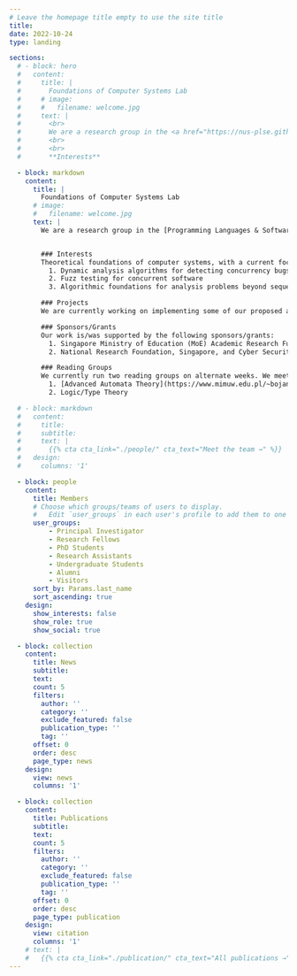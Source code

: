 ```yaml
---
# Leave the homepage title empty to use the site title
title:
date: 2022-10-24
type: landing

sections:
  # - block: hero
  #   content:
  #     title: |
  #       Foundations of Computer Systems Lab
  #     # image:
  #     #   filename: welcome.jpg
  #     text: |
  #       <br>
  #       We are a research group in the <a href="https://nus-plse.github.io/">Programming Languages & Software Engineering lab</a> in the <a href="https://nus.edu.sg">National University of Singapore</a>.
  #       <br>
  #       <br>
  #       **Interests**

  - block: markdown
    content:
      title: |
        Foundations of Computer Systems Lab
      # image:
      #   filename: welcome.jpg
      text: |
        We are a research group in the [Programming Languages & Software Engineering lab](https://nus-plse.github.io) in the [National University of Singapore](https://nus.edu.sg).


        ### Interests
        Theoretical foundations of computer systems, with a current focus on:
          1. Dynamic analysis algorithms for detecting concurrency bugs
          2. Fuzz testing for concurrent software
          3. Algorithmic foundations for analysis problems beyond sequential consistency (weak memory and message passing concurrency)

        ### Projects
        We are currently working on implementing some of our proposed algorithms into ThreadSanitizer. You can follow the progress in our [blog](/blog).

        ### Sponsors/Grants
        Our work is/was supported by the following sponsors/grants:
          1. Singapore Ministry of Education (MoE) Academic Research Fund (AcRF) Tier 1 grant.
          2. National Research Foundation, Singapore, and Cyber Security Agency of Singapore under its National Cybersecurity R&D Programme (Fuzz Testing \<NRF-NCR25-Fuzz-0001\>).

        ### Reading Groups
        We currently run two reading groups on alternate weeks. We meet on Wednesday 1-2pm at COM3 MR20. You may contact [Daniel](mailto:dws.lim@nus.edu.sg) if you are interested to join.
          1. [Advanced Automata Theory](https://www.mimuw.edu.pl/~bojan/paper/automata-toolbox-book)
          2. Logic/Type Theory

  # - block: markdown
  #   content:
  #     title:
  #     subtitle:
  #     text: |
  #       {{% cta cta_link="./people/" cta_text="Meet the team →" %}}
  #   design:
  #     columns: '1'

  - block: people
    content:
      title: Members
      # Choose which groups/teams of users to display.
      #   Edit `user_groups` in each user's profile to add them to one or more of these groups.
      user_groups:
          - Principal Investigator
          - Research Fellows
          - PhD Students
          - Research Assistants
          - Undergraduate Students
          - Alumni
          - Visitors
      sort_by: Params.last_name
      sort_ascending: true
    design:
      show_interests: false
      show_role: true
      show_social: true

  - block: collection
    content:
      title: News
      subtitle:
      text:
      count: 5
      filters:
        author: ''
        category: ''
        exclude_featured: false
        publication_type: ''
        tag: ''
      offset: 0
      order: desc
      page_type: news
    design:
      view: news
      columns: '1'

  - block: collection
    content:
      title: Publications
      subtitle:
      text:
      count: 5
      filters:
        author: ''
        category: ''
        exclude_featured: false
        publication_type: ''
        tag: ''
      offset: 0
      order: desc
      page_type: publication
    design:
      view: citation
      columns: '1'
    # text: |
    #   {{% cta cta_link="./publication/" cta_text="All publications →" %}}
---
```


